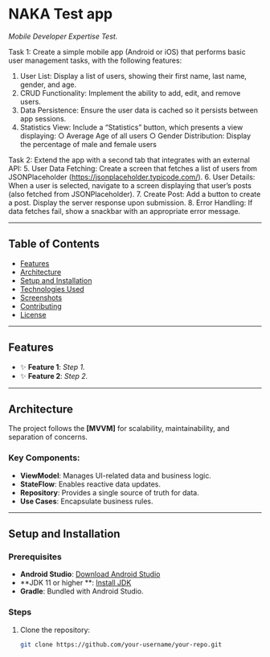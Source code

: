 # **NAKA Test app**

_Mobile Developer Expertise Test._

Task 1:
Create a simple mobile app (Android or iOS) that performs basic user management tasks, with
the following features:

1. User List: Display a list of users, showing their first name, last name, gender, and age.
2. CRUD Functionality: Implement the ability to add, edit, and remove users.
3. Data Persistence: Ensure the user data is cached so it persists between app sessions.
4. Statistics View: Include a “Statistics” button, which presents a view displaying:
   ○ Average Age of all users
   ○ Gender Distribution: Display the percentage of male and female users
   
Task 2:
   Extend the app with a second tab that integrates with an external API:
5. User Data Fetching: Create a screen that fetches a list of users from JSONPlaceholder
   (https://jsonplaceholder.typicode.com/).
6. User Details: When a user is selected, navigate to a screen displaying that user’s posts
   (also fetched from JSONPlaceholder).
7. Create Post: Add a button to create a post. Display the server response upon
   submission.
8. Error Handling: If data fetches fail, show a snackbar with an appropriate error message.

---

## **Table of Contents**

- [Features](#features)
- [Architecture](#architecture)
- [Setup and Installation](#setup-and-installation)
- [Technologies Used](#technologies-used)
- [Screenshots](#screenshots)
- [Contributing](#contributing)
- [License](#license)

---

## **Features**

- ✨ **Feature 1**: *Step 1.*
- ✨ **Feature 2**: *Step 2.*

---

## **Architecture**

The project follows the **[MVVM]** for scalability, maintainability, and separation of concerns.

### Key Components:

- **ViewModel**: Manages UI-related data and business logic.
- **StateFlow**: Enables reactive data updates.
- **Repository**: Provides a single source of truth for data.
- **Use Cases**: Encapsulate business rules.

---

## **Setup and Installation**

### **Prerequisites**

- **Android Studio**: [Download Android Studio](https://developer.android.com/studio)
- **JDK 11 or higher
  **: [Install JDK](https://www.oracle.com/java/technologies/javase-jdk11-downloads.html)
- **Gradle**: Bundled with Android Studio.

### **Steps**

1. Clone the repository:
   ```bash
   git clone https://github.com/your-username/your-repo.git